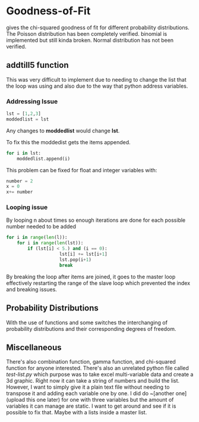 # Goodness-of-Fit
gives the chi-squared goodness of fit for different probability distributions. The Poisson distribution has been completely verified. binomial is implemented but still kinda broken. Normal distribution has not been verified. 


## addtill5 function

This was very difficult to implement due to needing to change the list that the loop was using and also due to the way that python address variables. 

### Addressing Issue

```Python
lst = [1,2,3]
moddedlist = lst
```

Any changes to **moddedlist** would change **lst**.

To fix this the moddedist gets the items appended. 

```Python
for i in lst:
    moddedlist.append(i)
```

This problem can be fixed for float and integer variables with:

```Python
number = 2
x = 0
x+= number
```

### Looping issue

By looping n about times so enough iterations are done for each possible number needed to be added

```Python
for i in range(len(l)):
    for i in range(len(lst)):
        if (lst[i] < 5.) and (i == 0):
                    lst[i] += lst[i+1]
                    lst.pop(i+1)
                    break
```

By breaking the loop after items are joined, it goes to the master loop effectively restarting the range of the slave loop which prevented the index and breaking issues.

## Probability Distributions

With the use of functions and some switches the interchanging of probability distributions and their corresponding degrees of freedom.

## Miscellaneous

There's also combination function, gamma function, and chi-squared function for anyone interested. There's also an unrelated python file called *test-list.py* which purpose was to take excel multi-variable data and create a 3d graphic. Right now it can take a string of numbers and build the list. However, I want to simply give it a plain text file without needing to transpose it and adding each variable one by one. I did do ~[another one](upload this one later) for one with three variables but the amount of variables it can manage are static. I want to get around and see if it is possible to fix that. Maybe with a lists inside a master list.